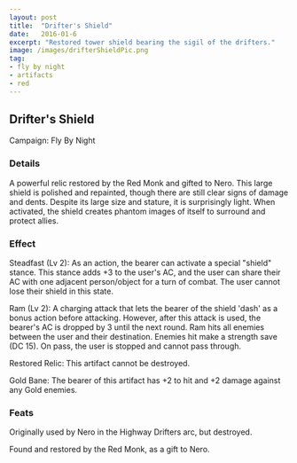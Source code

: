 ```yaml
---
layout: post
title:  "Drifter's Shield"
date:   2016-01-6
excerpt: "Restored tower shield bearing the sigil of the drifters."
image: /images/drifterShieldPic.png
tag:
- fly by night
- artifacts 
- red
---
```


## Drifter's Shield
Campaign: Fly By Night

### Details

A powerful relic restored by the Red Monk and gifted to Nero. This large shield is polished and repainted, though there are still clear signs of damage and dents. Despite its large size and stature, it is surprisingly light. When activated, the shield creates phantom images of itself to surround and protect allies.


### Effect

Steadfast (Lv 2):
As an action, the bearer can activate a special "shield" stance. This stance adds +3 to the user's AC, and the user can share their AC with one adjacent person/object for a turn of combat. The user cannot lose their shield in this state.

Ram (Lv 2):
A charging attack that lets the bearer of the shield 'dash' as a bonus action before attacking. However, after this attack is used, the bearer's AC is dropped by 3 until the next round. Ram hits all enemies between the user and their destination. Enemies hit make a strength save (DC 15). On pass, the user is stopped and cannot pass through.

Restored Relic:
This artifact cannot be destroyed.

Gold Bane:
The bearer of this artifact has +2 to hit and +2 damage against any Gold enemies.

### Feats

Originally used by Nero in the Highway Drifters arc, but destroyed.

Found and restored by the Red Monk, as a gift to Nero.
